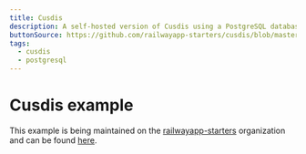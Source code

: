```yaml
---
title: Cusdis
description: A self-hosted version of Cusdis using a PostgreSQL database
buttonSource: https://github.com/railwayapp-starters/cusdis/blob/master/README.md
tags:
  - cusdis
  - postgresql
---
```


# Cusdis example

This example is being maintained on the [railwayapp-starters](https://github.com/railwayapp-starters) organization and can be found [here](https://github.com/railwayapp-starters/cusdis).
